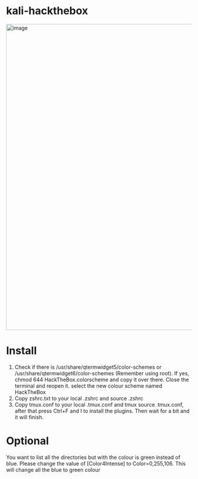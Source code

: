 # kali-hackthebox

<img width="1901" height="831" alt="image" src="https://github.com/user-attachments/assets/702c1c3c-834a-4d3e-822f-d687833b9bf7" />

# Install
1. Check if there is /usr/share/qtermwidget5/color-schemes or /usr/share/qtermwidget6/color-schemes (Remember using root). If yes, chmod 644 HackTheBox.colorscheme and copy it over there. Close the terminal and reopen it. select the new colour scheme named HackTheBox
2. Copy zshrc.txt to your local .zshrc and source .zshrc
3. Copy tmux.conf to your local .tmux.conf and tmux source .tmux.conf, after that press Ctrl+F and I to install the plugins. Then wait for a bit and it will finish. 

# Optional
You want to list all the directories but with the colour is green instead of blue. Please change the value of [Color4Intense] to Color=0,255,106. This will change all the blue to green colour
